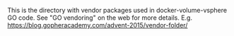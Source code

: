 This is the directory with vendor packages used in docker-volume-vsphere GO code.
See "GO vendoring" on the web for more details.
E.g. https://blog.gopheracademy.com/advent-2015/vendor-folder/